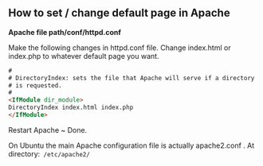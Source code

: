 ## How to set / change default page in Apache

**Apache file path/conf/httpd.conf**

Make the following changes in httpd.conf file. Change index.html or index.php to
whatever default page you want.

```html
#
# DirectoryIndex: sets the file that Apache will serve if a directory
# is requested.
#
<IfModule dir_module>
DirectoryIndex index.html index.php
</IfModule>
```

Restart Apache \~ Done.

On Ubuntu the main Apache configuration file is actually apache2.conf . At
directory:` /etc/apache2/`
